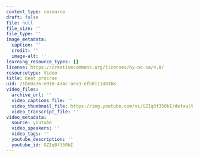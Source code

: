 ```yaml
---
content_type: resource
draft: false
file: null
file_size: ''
file_type: ''
image_metadata:
  caption: ''
  credit: ''
  image-alt: ''
learning_resource_types: []
license: https://creativecommons.org/licenses/by-nc-sa/4.0/
resourcetype: Video
title: beat procras
uid: 21be0a76-e918-434c-aea3-efb0113483b8
video_files:
  archive_url: ''
  video_captions_file: ''
  video_thumbnail_file: https://img.youtube.com/vi/GZIq8f350bI/default.jpg
  video_transcript_file: ''
video_metadata:
  source: youtube
  video_speakers: ''
  video_tags: ''
  youtube_description: ''
  youtube_id: GZIq8f350bI
---
```

